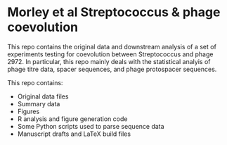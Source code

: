 # Morley et al Streptococcus & phage coevolution

This repo contains the original data and downstream analysis of a set of experiments
testing for coevolution between Streptococcus and phage 2972. In particular, this
repo mainly deals with the statistical analyis of phage titre data, spacer sequences,
and phage protospacer sequences.

This repo contains:
  - Original data files
  - Summary data 
  - Figures
  - R analysis and figure generation code
  - Some Python scripts used to parse sequence data
  - Manuscript drafts and LaTeX build files

